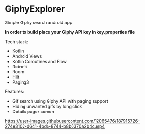 # GiphyExplorer

Simple Giphy search android app

**In order to build place your Giphy API key in key.properties file**

Tech stack:

* Kotlin
* Android Views
* Kotlin Coroutines and Flow
* Retrofit
* Room
* Hilt
* Paging3

Features:

* Gif search using Giphy API with paging support
* Hiding unwanted gifs by long click
* Details pager screen

https://user-images.githubusercontent.com/12065476/187915726-274e3102-d641-4bda-8744-b8b6370a2b4c.mp4

